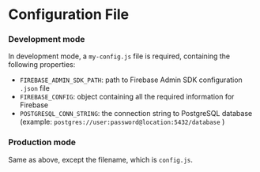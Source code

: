 # Configuration File

### Development mode

In development mode, a `my-config.js` file is required, containing the following properties:

- `FIREBASE_ADMIN_SDK_PATH`: path to Firebase Admin SDK configuration `.json` file
- `FIREBASE_CONFIG`: object containing all the required information for Firebase
- `POSTGRESQL_CONN_STRING`: the connection string to PostgreSQL database (example: `postgres://user:password@location:5432/database` )

### Production mode

Same as above, except the filename, which is `config.js`.
